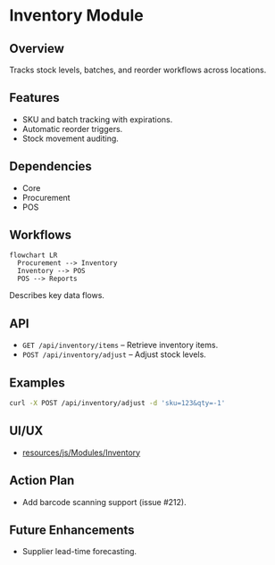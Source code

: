 # Inventory Module

## Overview
Tracks stock levels, batches, and reorder workflows across locations.

## Features
- SKU and batch tracking with expirations.
- Automatic reorder triggers.
- Stock movement auditing.

## Dependencies
- Core
- Procurement
- POS

## Workflows
```mermaid
flowchart LR
  Procurement --> Inventory
  Inventory --> POS
  POS --> Reports
```
Describes key data flows.

## API
- `GET /api/inventory/items` – Retrieve inventory items.
- `POST /api/inventory/adjust` – Adjust stock levels.

## Examples
```bash
curl -X POST /api/inventory/adjust -d 'sku=123&qty=-1'
```

## UI/UX
- [resources/js/Modules/Inventory](../resources/js/Modules/Inventory)

## Action Plan
- Add barcode scanning support (issue #212).

## Future Enhancements
- Supplier lead-time forecasting.
